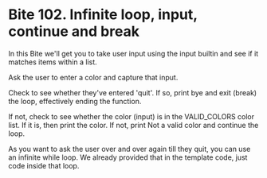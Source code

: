 # Bite 102. Infinite loop, input, continue and break

In this Bite we'll get you to take user input using the input builtin and see if it matches items within a list.

Ask the user to enter a color and capture that input.

Check to see whether they've entered 'quit'. If so, print bye and exit (break) the loop, effectively ending the function.

If not, check to see whether the color (input) is in the VALID_COLORS color list. If it is, then print the color. If not, print Not a valid color and continue the loop.

As you want to ask the user over and over again till they quit, you can use an infinite while loop. We already provided that in the template code, just code inside that loop.